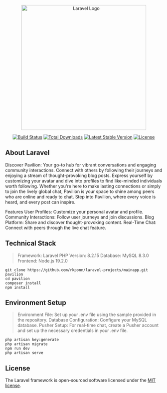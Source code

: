 <p align="center"><a href="https://laravel.com" target="_blank"><img src="https://raw.githubusercontent.com/laravel/art/master/logo-lockup/5%20SVG/2%20CMYK/1%20Full%20Color/laravel-logolockup-cmyk-red.svg" width="400" alt="Laravel Logo"></a></p>

<p align="center">
<a href="https://github.com/laravel/framework/actions"><img src="https://github.com/laravel/framework/workflows/tests/badge.svg" alt="Build Status"></a>
<a href="https://packagist.org/packages/laravel/framework"><img src="https://img.shields.io/packagist/dt/laravel/framework" alt="Total Downloads"></a>
<a href="https://packagist.org/packages/laravel/framework"><img src="https://img.shields.io/packagist/v/laravel/framework" alt="Latest Stable Version"></a>
<a href="https://packagist.org/packages/laravel/framework"><img src="https://img.shields.io/packagist/l/laravel/framework" alt="License"></a>
</p>

## About Laravel

Discover Pavilion: Your go-to hub for vibrant conversations and engaging community interactions. Connect with others by following their journeys and enjoying a stream of thought-provoking blog posts. Express yourself by customizing your avatar and dive into profiles to find like-minded individuals worth following. Whether you're here to make lasting connections or simply to join the lively global chat, Pavilion is your space to shine among peers who are online and ready to chat. Step into Pavilion, where every voice is heard, and every post can inspire.


Features
User Profiles: Customize your personal avatar and profile.
Community Interactions: Follow user journeys and join discussions.
Blog Platform: Share and discover thought-provoking content.
Real-Time Chat: Connect with peers through the live chat feature.

## Technical Stack
> Framework: Laravel
> PHP Version: 8.2.15
> Database: MySQL 8.3.0
> Frontend: Node.js 19.2.0

```
git clone https://github.com/rkponn/laravel-projects/mainapp.git pavilion
cd pavilion
composer install
npm install
```

## Environment Setup
> Environment File: Set up your .env file using the sample provided in the repository.
> Database Configuration: Configure your MySQL database.
> Pusher Setup: For real-time chat, create a Pusher account and set up the necessary credentials in your .env file.

```
php artisan key:generate
php artisan migrate
npm run dev
php artisan serve
```


## License

The Laravel framework is open-sourced software licensed under the [MIT license](https://opensource.org/licenses/MIT).
